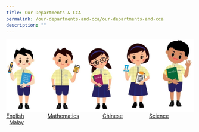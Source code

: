 ```yaml
---
title: Our Departments & CCA
permalink: /our-departments-and-cca/our-departments-and-cca
description: ""
---
```

![](/images/departments1.jpg)
[English](https://wellingtonpri.moe.edu.sg/our-departments-n-cca/english)                [Mathematics](https://wellingtonpri.moe.edu.sg/our-departments-n-cca/mathematics)                [Chinese](https://wellingtonpri.moe.edu.sg/our-departments-n-cca/chinese)                  [Science](https://wellingtonpri.moe.edu.sg/our-departments-n-cca/science)                    [Malay](https://wellingtonpri.moe.edu.sg/our-departments-n-cca/malay)